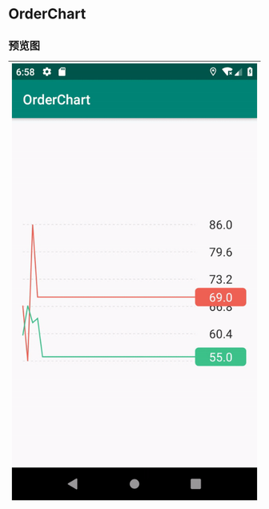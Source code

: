 # OrderChart  

## 预览图  
| ![1](https://github.com/ZhySir/PictureLib/blob/master/orderChart/order_chart_dynamic.gif) |
| :--: |
  
